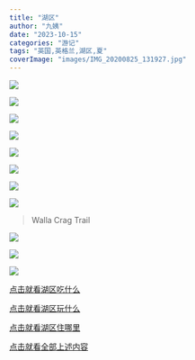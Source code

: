 ```yaml
---
title: "湖区"
author: "九姨"
date: "2023-10-15"
categories: "游记"
tags: "英国,英格兰,湖区,夏"
coverImage: "images/IMG_20200825_131927.jpg"
---
```


>

![](images/IMG_20200825_131927.jpg)

>

![](images/IMG_20200824_170605.jpg)

>

![](images/IMG_20200828_151418.jpg)

>

![](images/IMG_20200828_155027.jpg)

>

![](images/IMG_20200824_180639.jpg)

>

![](images/IMG_20200824_181037.jpg)

>

![](images/IMG_20200824_183209.jpg)

>

![](images/IMG_20200824_184743.jpg)

> Walla Crag Trail

![](images/IMG_20200825_093022.jpg)

> 

![](images/IMG_20200824_203231.jpg)

> 

![](images/keswick.jpg)

[点击就看湖区吃什么](/posts/categories/%E7%BE%8E%E9%A3%9F?pagetype=uk-food&tags=%E8%8B%B1%E5%9B%BD,湖区&extags=)

[点击就看湖区玩什么](/posts/categories/攻略?pagetype=uk-play&tags=英国,湖区&extags=)

[点击就看湖区住哪里](/posts/categories/预定?pagetype=uk-play&tags=英国,湖区&extags=)

[点击就看全部上述内容](/posts?tags=湖区)